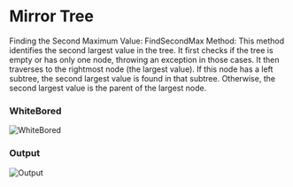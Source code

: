 ﻿# Mirror Tree
Finding the Second Maximum Value:
FindSecondMax Method: This method identifies the second largest value in the tree.
It first checks if the tree is empty or has only one node, throwing an exception in those cases.
It then traverses to the rightmost node (the largest value).
If this node has a left subtree, the second largest value is found in that subtree.
Otherwise, the second largest value is the parent of the largest node.
### WhiteBored
![WhiteBored](assets/SecondMaximumWhitPord.PNG)
### Output
![Output](assets/SecondMaximumOutput.PNG)